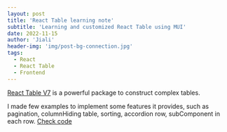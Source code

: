 ```yaml
---
layout: post
title: 'React Table learning note'
subtitle: 'Learning and customized React Table using MUI'
date: 2022-11-15
author: 'Jiali'
header-img: 'img/post-bg-connection.jpg'
tags:
  - React
  - React Table
  - Frontend
---
```


[React Table V7](https://react-table-v7.tanstack.com/docs/overview) is a powerful package to construct complex tables. 

I made few examples to implement some features it provides, such as pagination, columnHiding table, sorting, accordion row, subComponent in each row.
[Check code](https://stackblitz.com/edit/react-h739lp?file=src/App.js)
